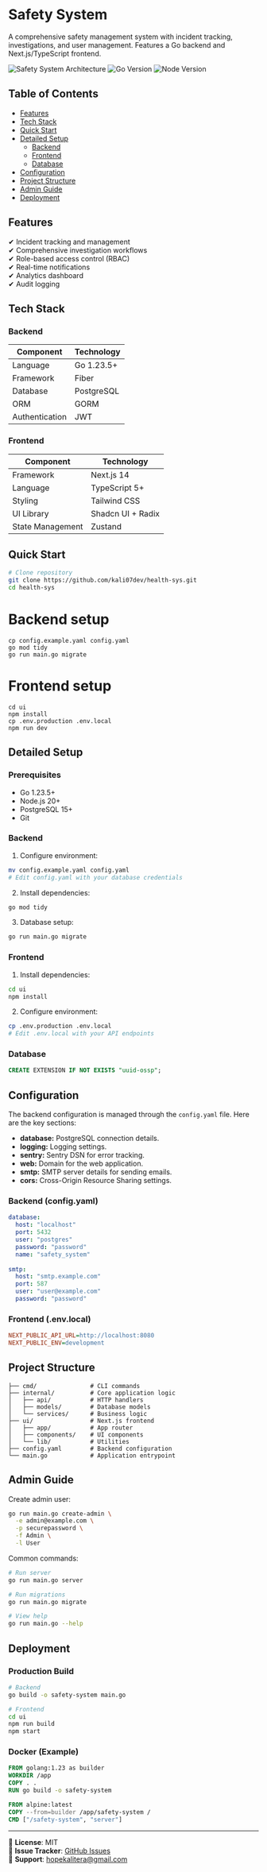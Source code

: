 

# Safety System

A comprehensive safety management system with incident tracking, investigations, and user management. Features a Go backend and Next.js/TypeScript frontend.

![Safety System Architecture](https://img.shields.io/badge/architecture-microservices-blue) 
![Go Version](https://img.shields.io/badge/go-1.23.5+-blue) 
![Node Version](https://img.shields.io/badge/node-20+-green)

## Table of Contents
- [Features](#features)
- [Tech Stack](#tech-stack)
- [Quick Start](#quick-start)
- [Detailed Setup](#detailed-setup)
  - [Backend](#backend)
  - [Frontend](#frontend)
  - [Database](#database)
- [Configuration](#configuration)
- [Project Structure](#project-structure)
- [Admin Guide](#admin-guide)
- [Deployment](#deployment)

## Features
✔ Incident tracking and management  
✔ Comprehensive investigation workflows  
✔ Role-based access control (RBAC)  
✔ Real-time notifications  
✔ Analytics dashboard  
✔ Audit logging  

## Tech Stack

### Backend
| Component       | Technology             |
|-----------------|------------------------|
| Language        | Go 1.23.5+             |
| Framework       | Fiber                  |
| Database        | PostgreSQL             |
| ORM             | GORM                   |
| Authentication  | JWT                    |

### Frontend
| Component       | Technology             |
|-----------------|------------------------|
| Framework       | Next.js 14             |
| Language        | TypeScript 5+          |
| Styling         | Tailwind CSS           |
| UI Library      | Shadcn UI + Radix      |
| State Management| Zustand                |

## Quick Start

```bash
# Clone repository
git clone https://github.com/kali07dev/health-sys.git
cd health-sys
```
# Backend setup
```
cp config.example.yaml config.yaml
go mod tidy
go run main.go migrate
```
# Frontend setup
```
cd ui
npm install
cp .env.production .env.local
npm run dev
```

## Detailed Setup

### Prerequisites
- Go 1.23.5+
- Node.js 20+
- PostgreSQL 15+
- Git

### Backend

1. Configure environment:
```bash
mv config.example.yaml config.yaml
# Edit config.yaml with your database credentials
```

2. Install dependencies:
```bash
go mod tidy
```

3. Database setup:
```bash
go run main.go migrate
```

### Frontend

1. Install dependencies:
```bash
cd ui
npm install
```

2. Configure environment:
```bash
cp .env.production .env.local
# Edit .env.local with your API endpoints
```

### Database
```sql
CREATE EXTENSION IF NOT EXISTS "uuid-ossp";
```

## Configuration

The backend configuration is managed through the `config.yaml` file. Here are the key sections:

- **database:** PostgreSQL connection details.
- **logging:** Logging settings.
- **sentry:** Sentry DSN for error tracking.
- **web:** Domain for the web application.
- **smtp:** SMTP server details for sending emails.
- **cors:** Cross-Origin Resource Sharing settings.

### Backend (config.yaml)
```yaml
database:
  host: "localhost"
  port: 5432
  user: "postgres"
  password: "password"
  name: "safety_system"
  
smtp:
  host: "smtp.example.com"
  port: 587
  user: "user@example.com"
  password: "password"
```

### Frontend (.env.local)
```ini
NEXT_PUBLIC_API_URL=http://localhost:8080
NEXT_PUBLIC_ENV=development
```

## Project Structure
```
├── cmd/               # CLI commands
├── internal/          # Core application logic
│   ├── api/           # HTTP handlers
│   ├── models/        # Database models
│   └── services/      # Business logic
├── ui/                # Next.js frontend
│   ├── app/           # App router
│   ├── components/    # UI components
│   └── lib/           # Utilities
├── config.yaml        # Backend configuration
└── main.go            # Application entrypoint
```

## Admin Guide

Create admin user:
```bash
go run main.go create-admin \
  -e admin@example.com \
  -p securepassword \
  -f Admin \
  -l User
```

Common commands:
```bash
# Run server
go run main.go server

# Run migrations
go run main.go migrate

# View help
go run main.go --help
```

## Deployment

### Production Build
```bash
# Backend
go build -o safety-system main.go

# Frontend
cd ui
npm run build
npm start
```

### Docker (Example)
```dockerfile
FROM golang:1.23 as builder
WORKDIR /app
COPY . .
RUN go build -o safety-system

FROM alpine:latest
COPY --from=builder /app/safety-system /
CMD ["/safety-system", "server"]
```

---

📄 **License**: MIT  
🐛 **Issue Tracker**: [GitHub Issues](https://github.com/kali07dev/health-sys/issues)  
📧 **Support**: hopekalitera@gmail.com
```

